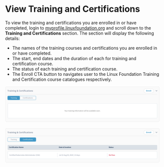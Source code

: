 # View Training and Certifications

To view the training and certifications you are enrolled in or have completed, login to [myprofile.linuxfoundation.org](https://myprofile.linuxfoundation.org) and scroll down to the **Training and Certifications** section. The section will display the following details:&#x20;

* The names of the training courses and certifications you are enrolled in or have completed.
* The start, end dates and the duration of each for training and certification course.
* The status of each training and certification course.
* The Enroll CTA button to navigates user to the Linux Foundation Training and Certification course catalogues respectively.&#x20;

![](../.gitbook/assets/Training.png)

![](../.gitbook/assets/Certifications.png)
